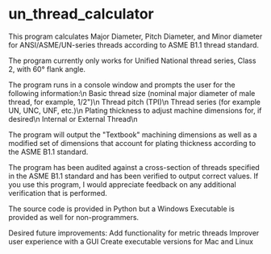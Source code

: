 # un_thread_calculator
This program calculates Major Diameter, Pitch Diameter, and Minor diameter for ANSI/ASME/UN-series threads according to ASME B1.1 thread standard.

The program currently only works for Unified National thread series, Class 2, with 60° flank angle.

The program runs in a console window and prompts the user for the following information:\n
  Basic thread size (nominal major diameter of male thread, for example, 1/2")\n
  Thread pitch (TPI)\n
  Thread series (for example UN, UNC, UNF, etc.)\n
  Plating thickness to adjust machine dimensions for, if desired\n
  Internal or External Thread\n
  
The program will output the "Textbook" machining dimensions as well as a modified set of dimensions that account for plating thickness according to the ASME B1.1 standard.

The program has been audited against a cross-section of threads specified in the ASME B1.1 standard and has been verified to output correct values. If you use this program, I would appreciate feedback on any additional verification that is performed.

The source code is provided in Python but a Windows Executable is provided as well for non-programmers.

Desired future improvements:
  Add functionality for metric threads
  Improver user experience with a GUI
  Create executable versions for Mac and Linux 
